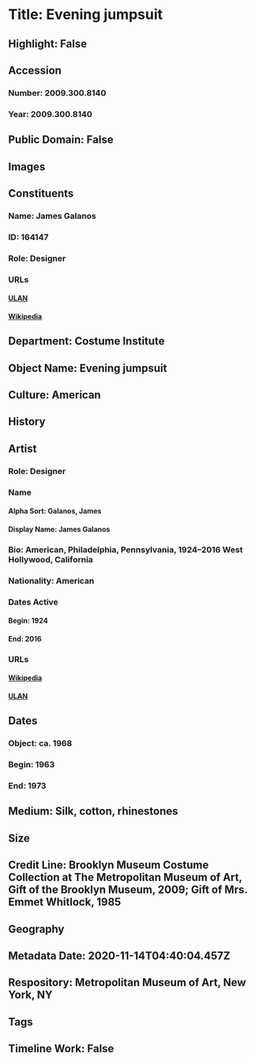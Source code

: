 # Title: Evening jumpsuit
## Highlight: False
## Accession
### Number: 2009.300.8140
### Year: 2009.300.8140
## Public Domain: False
## Images
## Constituents
### Name: James Galanos
### ID: 164147
### Role: Designer
### URLs
#### [ULAN](http://vocab.getty.edu/page/ulan/500079354)
#### [Wikipedia](https://www.wikidata.org/wiki/Q288889)
## Department: Costume Institute
## Object Name: Evening jumpsuit
## Culture: American
## History
## Artist
### Role: Designer
### Name
#### Alpha Sort: Galanos, James
#### Display Name: James Galanos
### Bio: American, Philadelphia, Pennsylvania, 1924–2016 West Hollywood, California
### Nationality: American
### Dates Active
#### Begin: 1924
#### End: 2016
### URLs
#### [Wikipedia](https://www.wikidata.org/wiki/Q288889)
#### [ULAN](http://vocab.getty.edu/page/ulan/500079354)
## Dates
### Object: ca. 1968
### Begin: 1963
### End: 1973
## Medium: Silk, cotton, rhinestones
## Size
## Credit Line: Brooklyn Museum Costume Collection at The Metropolitan Museum of Art, Gift of the Brooklyn Museum, 2009; Gift of Mrs. Emmet Whitlock, 1985
## Geography
## Metadata Date: 2020-11-14T04:40:04.457Z
## Respository: Metropolitan Museum of Art, New York, NY
## Tags
## Timeline Work: False